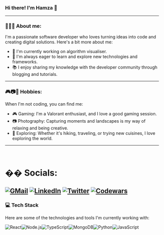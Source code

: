 ### Hi there! I'm Hamza 👋
 ---
### 👨🏽‍💻 About me:

I'm a passionate software developer who loves turning ideas into code and creating digital solutions. Here's a bit more about me:

- 🌱 I'm currently working on algorithm visualiser.
- 🔭 I'm always eager to learn and explore new technologies and frameworks.
- 📚 I enjoy sharing my knowledge with the developer community through blogging and tutorials.
 ---
### 🎮📷🌟 Hobbies:

When I'm not coding, you can find me:

- 🎮 Gaming: I'm a Valorant enthusiast, and I love a good gaming session.
- 📷 Photography: Capturing moments and landscapes is my way of relaxing and being creative.
- 🌟 Exploring: Whether it's hiking, traveling, or trying new cuisines, I love exploring the world.

 ---
​
# �� Socials:
[![GMail](https://img.shields.io/badge/Gmail-D14836?style=for-the-badge&logo=gmail&logoColor=white)](mailto:devmuhammadmehmood@gmail.com)
[![LinkedIn](https://img.shields.io/badge/LinkedIn-0077B5?style=for-the-badge&logo=linkedin&logoColor=white)](https://www.linkedin.com/in/muhammadmehmood-/)
[![Twitter](https://img.shields.io/badge/Twitter-1DA1F2?style=for-the-badge&logo=twitter&logoColor=white)](https://twitter.com/hytchee)
[![Codewars](https://img.shields.io/badge/Codewars-B1361E?style=for-the-badge&logo=Codewars&logoColor=white)](https://www.codewars.com/users/hytche) 
​
---


### 💻 Tech Stack 

Here are some of the technologies and tools I'm currently working with:

![React](https://camo.githubusercontent.com/268ac512e333b69600eb9773a8f80b7a251f4d6149642a50a551d4798183d621/68747470733a2f2f696d672e736869656c64732e696f2f62616467652f52656163742d3230323332413f7374796c653d666f722d7468652d6261646765266c6f676f3d7265616374266c6f676f436f6c6f723d363144414642)![Node.js](https://camo.githubusercontent.com/dfc69d704694f22168bea3d84584663777fa5301dcad5bbcb5459b336da8d554/68747470733a2f2f696d672e736869656c64732e696f2f62616467652f4e6f64652e6a732d3433383533443f7374796c653d666f722d7468652d6261646765266c6f676f3d6e6f64652e6a73266c6f676f436f6c6f723d7768697465)![TypeScript](https://img.shields.io/badge/TypeScript-007ACC?style=for-the-badge&logo=typescript&logoColor=white)![MongoDB](https://camo.githubusercontent.com/c839570bc71901106b11b8411d9277a6a8356a9431e4a16d6c26db82caab7d62/68747470733a2f2f696d672e736869656c64732e696f2f62616467652f4d6f6e676f44422d2532333465613934622e7376673f7374796c653d666f722d7468652d6261646765266c6f676f3d6d6f6e676f6462266c6f676f436f6c6f723d7768697465)![Python](https://camo.githubusercontent.com/94be0a2e5be142925615e5821d97137a930d08fc154962ce43860f1957e6661e/68747470733a2f2f696d672e736869656c64732e696f2f62616467652f507974686f6e2d3337373641423f7374796c653d666f722d7468652d6261646765266c6f676f3d707974686f6e266c6f676f436f6c6f723d7768697465)![JavaScript](https://camo.githubusercontent.com/9d07c04bdd98c662d5df9d4e1cc1de8446ffeaebca330feb161f1fb8e1188204/68747470733a2f2f696d672e736869656c64732e696f2f62616467652f4a6176615363726970742d4637444631453f7374796c653d666f722d7468652d6261646765266c6f676f3d6a617661736372697074266c6f676f436f6c6f723d626c61636b)
